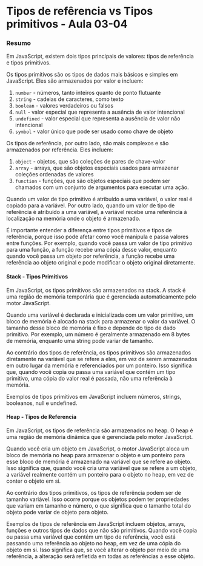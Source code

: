 <!--
Antes de publicar a issue, lembre-se de clicar na aba "Preview", para visualizar se a formatação está correta =)
-->

<!-- Escreva/insira as imagens após essa linha -->

# Tipos de refêrencia vs Tipos primitivos - Aula 03-04

### Resumo

Em JavaScript, existem dois tipos principais de valores: tipos de referência e tipos primitivos.

Os tipos primitivos são os tipos de dados mais básicos e simples em JavaScript. Eles são armazenados por valor e incluem:

1. `number` - números, tanto inteiros quanto de ponto flutuante
2. `string` - cadeias de caracteres, como texto
3. `boolean` - valores verdadeiros ou falsos
4. `null` - valor especial que representa a ausência de valor intencional
5. `undefined` - valor especial que representa a ausência de valor não intencional
6. `symbol` - valor único que pode ser usado como chave de objeto

Os tipos de referência, por outro lado, são mais complexos e são armazenados por referência. Eles incluem:

1. `object` - objetos, que são coleções de pares de chave-valor
2. `array` - arrays, que são objetos especiais usados para armazenar coleções ordenadas de valores
3. `function` - funções, que são objetos especiais que podem ser chamados com um conjunto de argumentos para executar uma ação.

Quando um valor de tipo primitivo é atribuído a uma variável, o valor real é copiado para a variável. Por outro lado, quando um valor de tipo de referência é atribuído a uma variável, a variável recebe uma referência à localização na memória onde o objeto é armazenado.

É importante entender a diferença entre tipos primitivos e tipos de referência, porque isso pode afetar como você manipula e passa valores entre funções. Por exemplo, quando você passa um valor de tipo primitivo para uma função, a função recebe uma cópia desse valor, enquanto quando você passa um objeto por referência, a função recebe uma referência ao objeto original e pode modificar o objeto original diretamente.

#### Stack - Tipos Primitivos

Em JavaScript, os tipos primitivos são armazenados na stack. A stack é uma região de memória temporária que é gerenciada automaticamente pelo motor JavaScript.

Quando uma variável é declarada e inicializada com um valor primitivo, um bloco de memória é alocado na stack para armazenar o valor da variável. O tamanho desse bloco de memória é fixo e depende do tipo de dado primitivo. Por exemplo, um número é geralmente armazenado em 8 bytes de memória, enquanto uma string pode variar de tamanho.

Ao contrário dos tipos de referência, os tipos primitivos são armazenados diretamente na variável que se refere a eles, em vez de serem armazenados em outro lugar da memória e referenciados por um ponteiro. Isso significa que, quando você copia ou passa uma variável que contém um tipo primitivo, uma cópia do valor real é passada, não uma referência à memória.

Exemplos de tipos primitivos em JavaScript incluem números, strings, booleanos, null e undefined.

#### Heap - Tipos de Referencia

Em JavaScript, os tipos de referência são armazenados no heap. O heap é uma região de memória dinâmica que é gerenciada pelo motor JavaScript.

Quando você cria um objeto em JavaScript, o motor JavaScript aloca um bloco de memória no heap para armazenar o objeto e um ponteiro para esse bloco de memória é armazenado na variável que se refere ao objeto. Isso significa que, quando você cria uma variável que se refere a um objeto, a variável realmente contém um ponteiro para o objeto no heap, em vez de conter o objeto em si.

Ao contrário dos tipos primitivos, os tipos de referência podem ser de tamanho variável. Isso ocorre porque os objetos podem ter propriedades que variam em tamanho e número, o que significa que o tamanho total do objeto pode variar de objeto para objeto.

Exemplos de tipos de referência em JavaScript incluem objetos, arrays, funções e outros tipos de dados que não são primitivos. Quando você copia ou passa uma variável que contém um tipo de referência, você está passando uma referência ao objeto no heap, em vez de uma cópia do objeto em si. Isso significa que, se você alterar o objeto por meio de uma referência, a alteração será refletida em todas as referências a esse objeto.
